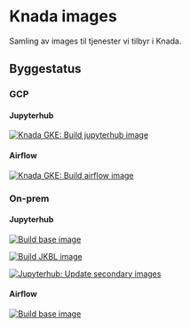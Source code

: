 # Knada images

Samling av images til tjenester vi tilbyr i Knada.

## Byggestatus

### GCP

#### Jupyterhub

[![Knada GKE: Build jupyterhub image](https://github.com/navikt/knada-images/actions/workflows/knada_gke_jupyter.yaml/badge.svg)](https://github.com/navikt/knada-images/actions/workflows/knada_gke_jupyter.yaml)

#### Airflow

[![Knada GKE: Build airflow image](https://github.com/navikt/knada-images/actions/workflows/knada_gke_airflow.yaml/badge.svg)](https://github.com/navikt/knada-images/actions/workflows/knada_gke_airflow.yaml)

### On-prem

#### Jupyterhub

[![Build base image](https://github.com/navikt/knada-images/actions/workflows/jupyterhub_base_image.yaml/badge.svg)](https://github.com/navikt/knada-images/actions/workflows/jupyterhub_base_image.yaml)

[![Build JKBL image](https://github.com/navikt/knada-images/actions/workflows/jupyterhub_jkbl_image.yaml/badge.svg)](https://github.com/navikt/knada-images/actions/workflows/jupyterhub_jkbl_image.yaml)

[![Jupyterhub: Update secondary images](https://github.com/navikt/knada-images/actions/workflows/jupyterhub_update_secondary_images.yaml/badge.svg)](https://github.com/navikt/knada-images/actions/workflows/jupyterhub_update_secondary_images.yaml)

#### Airflow

[![Build base image](https://github.com/navikt/knada-images/actions/workflows/airflow_base_image.yaml/badge.svg)](https://github.com/navikt/knada-images/actions/workflows/airflow_base_image.yaml)
